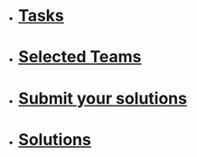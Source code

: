 * # [Tasks](tasks.md)
* # [Selected Teams](score.md)
* # [Submit your solutions](https://forms.gle/bAvTB6fC3fPTrPgMA)
* # [Solutions](solutions.md)
